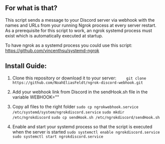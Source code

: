 ## For what is that?

This script sends a message to your Discord server via webhook with the names and URLs from your running Ngrok process at every server restart. As a prerequisite for this script to work, an ngrok systemd process must exist which is automatically executed at startup.  

To have ngrok as a systemd process you could use this script: https://github.com/vincenthsu/systemd-ngrok

## Install Guide:
1. Clone this repository or download it to your server:
`    git clone https://github.com/NoahEliasFeldt/ngrok-discord-webhook.git`

2. Add your webhook link from Discord in the sendHook.sh file in the variable WEBHOOK=""

3.  Copy all files to the right folder
`sudo cp ngrokwebhook.service /etc/systemd/system/ngrokdiscord.service`
`sudo mkdir /etc/ngrokdiscord`
`sudo cp sendHook.sh /etc/ngrokdiscord/sendHook.sh`

4. Enable and start your systemd process so that the script is executed when the server is started
`sudo systemctl enable ngrokdiscord.service`
`sudo systemctl start ngrokdiscord.service`
